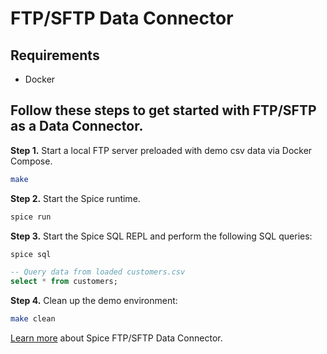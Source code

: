 # FTP/SFTP Data Connector

## Requirements

- Docker

## Follow these steps to get started with FTP/SFTP as a Data Connector.

**Step 1.** Start a local FTP server preloaded with demo csv data via Docker Compose.

```bash
make
```

**Step 2.** Start the Spice runtime.

```bash
spice run
```

**Step 3.** Start the Spice SQL REPL and perform the following SQL queries:

```bash
spice sql
```

```sql
-- Query data from loaded customers.csv
select * from customers;
```

**Step 4.** Clean up the demo environment:

```bash
make clean
```

[Learn more](https://docs.spiceai.org/data-connectors/ftp) about Spice FTP/SFTP Data Connector.

